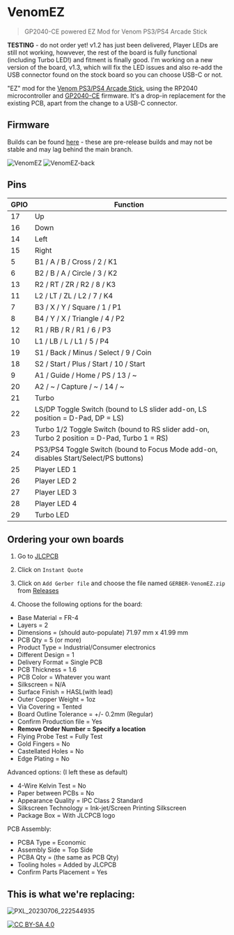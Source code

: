 # VenomEZ
> GP2040-CE powered EZ Mod for Venom PS3/PS4 Arcade Stick

**TESTING** - do not order yet! v1.2 has just been delivered, Player LEDs are still not working, howvever, the rest of the board is fully functional (including Turbo LED!) and fitment is finally good. I'm working on a new version of the board, v1.3, which will fix the LED issues and also re-add the USB connector found on the stock board so you can choose USB-C or not.

"EZ" mod for the [Venom PS3/PS4 Arcade Stick](https://imgur.com/rmCg5gm), using the RP2040 microcontroller and [GP2040-CE](https://github.com/OpenStickCommunity/GP2040-CE) firmware. It's a drop-in replacement for the existing PCB, apart from the change to a USB-C connector.

## Firmware

Builds can be found [here](https://github.com/SavageCore/GP2040-CE/actions?query=is%3Asuccess+branch%3Afeature%2Fvenomez+event%3Apull_request) - these are pre-release builds and may not be stable and may lag behind the main branch.

![VenomEZ](https://github.com/SavageCore/VenomEZ/assets/171312/ac50d78a-1aae-4a72-85a8-501b6e38f338)
![VenomEZ-back](https://github.com/SavageCore/VenomEZ/assets/171312/a738d956-d339-4f4a-9ea5-1c30d5c7b2b0)


## Pins

| GPIO | Function |
| --- | -------- |
17 | Up
16 | Down
14 | Left
15 | Right
5 | B1 / A / B / Cross / 2 / K1
6 | B2 / B / A / Circle / 3 / K2
13 | R2 / RT / ZR / R2 / 8 / K3
11 | L2 / LT / ZL / L2 / 7 / K4
7 | B3 / X / Y / Square / 1 / P1
8 | B4 / Y / X / Triangle / 4 / P2
12 | R1 / RB / R / R1 / 6 / P3
10 | L1 / LB / L / L1 / 5 / P4
19 | S1 / Back / Minus / Select / 9 / Coin
18 | S2 / Start / Plus / Start / 10 / Start
9 | A1 / Guide / Home / PS / 13 / ~
20 | A2 / ~ / Capture / ~ / 14 / ~
21 | Turbo
22 | LS/DP Toggle Switch (bound to LS slider add-on, LS position = D-Pad, DP = LS)
23 | Turbo 1/2 Toggle Switch (bound to RS slider add-on, Turbo 2 position = D-Pad, Turbo 1 = RS)
24 | PS3/PS4 Toggle Switch (bound to Focus Mode add-on, disables Start/Select/PS buttons)
25 | Player LED 1
26 | Player LED 2
27 | Player LED 3
28 | Player LED 4
29 | Turbo LED

## Ordering your own boards

1. Go to [JLCPCB](https://jlcpcb.com/)

2. Click on `Instant Quote`

3. Click on `Add Gerber file` and choose the file named `GERBER-VenomEZ.zip`
 from [Releases](https://github.com/SavageCore/VenomEZ/releases/latest)

4. Choose the following options for the board:

* Base Material = FR-4
* Layers = 2
* Dimensions = (should auto-populate) 71.97 mm x 41.99 mm
* PCB Qty = 5 (or more)
* Product Type = Industrial/Consumer electronics
* Different Design = 1
* Delivery Format = Single PCB
* PCB Thickness = 1.6
* PCB Color = Whatever you want
* Silkscreen = N/A
* Surface Finish = HASL(with lead)
* Outer Copper Weight = 1oz
* Via Covering = Tented
* Board Outline Tolerance = +/- 0.2mm (Regular)
* Confirm Production file = Yes
* **Remove Order Number = Specify a location**
* Flying Probe Test = Fully Test
* Gold Fingers = No
* Castellated Holes = No
* Edge Plating = No

Advanced options: (I left these as default)

* 4-Wire Kelvin Test = No
* Paper between PCBs = No
* Appearance Quality = IPC Class 2 Standard
* Silkscreen Technology = Ink-jet/Screen Printing Silkscreen
* Package Box = With JLCPCB logo

PCB Assembly:

* PCBA Type = Economic
* Assembly Side = Top Side
* PCBA Qty = (the same as PCB Qty)
* Tooling holes = Added by JLCPCB
* Confirm Parts Placement = Yes


## This is what we're replacing:

![PXL_20230706_222544935](https://github.com/SavageCore/VenomEZ/assets/171312/070c1cbe-40d9-4150-9416-02d24ce2f595)

[![CC BY-SA 4.0][cc-by-sa-shield]][cc-by-sa]

[cc-by-sa]: http://creativecommons.org/licenses/by-sa/4.0/
[cc-by-sa-shield]: https://img.shields.io/badge/License-CC%20BY--SA%204.0-lightgrey.svg
